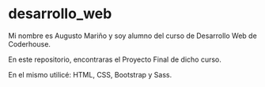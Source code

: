 # desarrollo_web

Mi nombre es Augusto Mariño y soy alumno del curso de Desarrollo Web de Coderhouse.

En este repositorio, encontraras el Proyecto Final de dicho curso.

En el mismo utilicé: HTML, CSS, Bootstrap y Sass.
